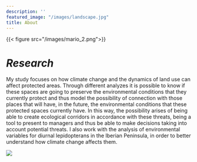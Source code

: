 ```yaml
---
description: ''
featured_image: "/images/landscape.jpg"
title: About
---
```

{{< figure src="/images/mario_2.png">}}

# _Research_

My study focuses on how climate change and the dynamics of land use can affect protected areas. Through different analyzes it is possible to know if these spaces are going to preserve the environmental conditions that they currently protect and thus model the possibility of connection with those places that will have, in the future, the environmental conditions that these protected spaces currently have. In this way, the possibility arises of being able to create ecological corridors in accordance with these threats, being a tool to present to managers and thus be able to make decisions taking into account potential threats. I also work with the analysis of environmental variables for diurnal lepidopterans in the Iberian Peninsula, in order to better understand how climate change affects them.

[![](http://img.youtube.com/vi/TL19-Vg6qTE/0.jpg)](http://www.youtube.com/watch?v=TL19-Vg6qTE "")